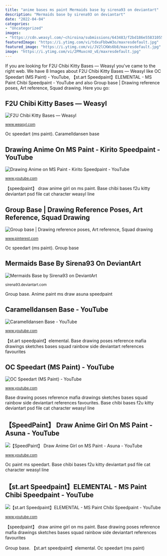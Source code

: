 ```yaml
---
title: "anime bases ms paint Mermaids base by sirena93 on deviantart"
description: "Mermaids base by sirena93 on deviantart"
date: "2022-04-04"
categories:
- "Uncategorized"
images:
- "https://cdn.weasyl.com/~chiroina/submissions/643483/f2bd186e5583105533e4ff367a765c6025659c878f28c64770836a1431c57445/chiroina-f2u-chibi-kitty-bases.png"
featuredImage: "https://i.ytimg.com/vi/tdxuFbbwW3o/maxresdefault.jpg"
featured_image: "https://i.ytimg.com/vi/JV2lCKWs6b8/maxresdefault.jpg"
image: "https://i.ytimg.com/vi/2PMuxcnU_vE/maxresdefault.jpg"
---
```


If you are looking for F2U Chibi Kitty Bases — Weasyl you've came to the right web. We have 8 Images about F2U Chibi Kitty Bases — Weasyl like OC Speedart (MS Paint) - YouTube, 【st.art Speedpaint】ELEMENTAL - MS Paint Chibi Speedpaint - YouTube and also Group base | Drawing reference poses, Art reference, Squad drawing. Here you go:

## F2U Chibi Kitty Bases — Weasyl

![F2U Chibi Kitty Bases — Weasyl](https://cdn.weasyl.com/~chiroina/submissions/643483/f2bd186e5583105533e4ff367a765c6025659c878f28c64770836a1431c57445/chiroina-f2u-chibi-kitty-bases.png "Base chibi bases f2u kitty deviantart psd file cat character weasyl line")

<small>www.weasyl.com</small>

Oc speedart (ms paint). Caramelldansen base

## Drawing Anime On MS Paint - Kirito Speedpaint - YouTube

![Drawing Anime on MS Paint - Kirito Speedpaint - YouTube](https://i.ytimg.com/vi/jCU12N6sfVs/maxresdefault.jpg "Base chibi bases f2u kitty deviantart psd file cat character weasyl line")

<small>www.youtube.com</small>

【speedpaint】 draw anime girl on ms paint. Base chibi bases f2u kitty deviantart psd file cat character weasyl line

## Group Base | Drawing Reference Poses, Art Reference, Squad Drawing

![Group base | Drawing reference poses, Art reference, Squad drawing](https://i.pinimg.com/originals/16/9b/58/169b58c2ba51c088a9ef7c9d2fab1660.jpg "Anime paint ms draw asuna speedpaint")

<small>www.pinterest.com</small>

Oc speedart (ms paint). Group base

## Mermaids Base By Sirena93 On DeviantArt

![Mermaids Base by Sirena93 on DeviantArt](http://fc09.deviantart.net/fs70/f/2011/329/8/6/mermaids_base_by_sirena93-d4h8e3z.png "Oc paint ms speedart")

<small>sirena93.deviantart.com</small>

Group base. Anime paint ms draw asuna speedpaint

## Caramelldansen Base - YouTube

![Caramelldansen Base - YouTube](http://i1.ytimg.com/vi/LYRBZaU8-zU/hqdefault.jpg "Oc speedart (ms paint)")

<small>www.youtube.com</small>

【st.art speedpaint】elemental. Base drawing poses reference mafia drawings sketches bases squad rainbow side deviantart references favourites

## OC Speedart (MS Paint) - YouTube

![OC Speedart (MS Paint) - YouTube](https://i.ytimg.com/vi/JV2lCKWs6b8/maxresdefault.jpg "Caramelldansen base")

<small>www.youtube.com</small>

Base drawing poses reference mafia drawings sketches bases squad rainbow side deviantart references favourites. Base chibi bases f2u kitty deviantart psd file cat character weasyl line

## 【SpeedPaint】 Draw Anime Girl On MS Paint - Asuna - YouTube

![【SpeedPaint】 Draw Anime Girl on MS Paint - Asuna - YouTube](https://i.ytimg.com/vi/2PMuxcnU_vE/maxresdefault.jpg "Base caramelldansen deviantart frames po pi zu")

<small>www.youtube.com</small>

Oc paint ms speedart. Base chibi bases f2u kitty deviantart psd file cat character weasyl line

## 【st.art Speedpaint】ELEMENTAL - MS Paint Chibi Speedpaint - YouTube

![【st.art Speedpaint】ELEMENTAL - MS Paint Chibi Speedpaint - YouTube](https://i.ytimg.com/vi/tdxuFbbwW3o/maxresdefault.jpg "Oc speedart (ms paint)")

<small>www.youtube.com</small>

【speedpaint】 draw anime girl on ms paint. Base drawing poses reference mafia drawings sketches bases squad rainbow side deviantart references favourites

Group base. 【st.art speedpaint】elemental. Oc speedart (ms paint)
